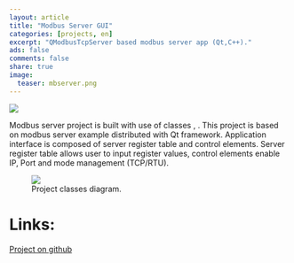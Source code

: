 ```yaml
---
layout: article
title: "Modbus Server GUI"
categories: [projects, en]
excerpt: "QModbusTcpServer based modbus server app (Qt,C++)."
ads: false
comments: false
share: true
image:
  teaser: mbserver.png
---
```

<img src="{{ site.url }}/images/mbserver.png">

Modbus server project is built with use of classes <QModbusTcpServer>, <QModbusRtuSerialSlave>. 
This project is based on modbus server example distributed with Qt framework. 
Application interface is composed of server register table and control elements.
Server register table allows user to input register values, control elements enable IP, Port and mode management (TCP/RTU).

<figure>
	<a href="{{ site.url }}/images/modbus_server_diagram.png"><img src="{{ site.url }}/images/modbus_server_diagram.png"></a>
	<figcaption>Project classes diagram.</figcaption>
</figure>

# Links:
[Project on github](https://github.com/AlexPuts/Modbus_server)
